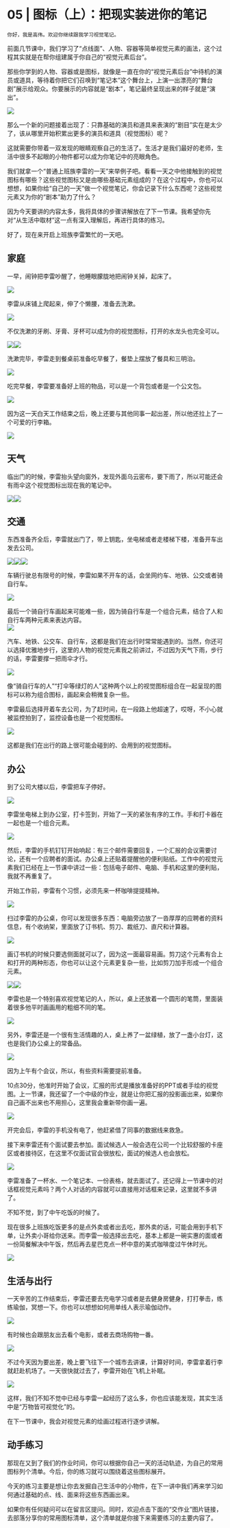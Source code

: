 # 05 | 图标（上）：把现实装进你的笔记

    你好，我是高伟。欢迎你继续跟我学习视觉笔记。

前面几节课中，我们学习了“点线面”、人物、容器等简单视觉元素的画法，这个过程其实就是在帮你组建属于你自己的“视觉元素后台”。

那些你学到的人物、容器或是图标，就像是一直在你的“视觉元素后台”中待机的演员或道具，等待着你把它们召唤到“笔记本”这个舞台上，上演一出漂亮的“舞台剧”展示给观众。你要展示的内容就是“剧本”，笔记最终呈现出来的样子就是“演出”。

![](https://static001.geekbang.org/resource/image/d1/3e/d107502bf1e651db3707b55364e66e3e.jpg)

那么一个新的问题接着出现了：只靠基础的演员和道具来表演的“剧目”实在是太少了，该从哪里开始积累出更多的演员和道具（视觉图标）呢？

这就需要你带着一双发现的眼睛观察自己的生活了。生活才是我们最好的老师，生活中很多不起眼的小物件都可以成为你笔记中的亮眼角色。

我们就拿一个“普通上班族李雷的一天”来举例子吧。看看一天之中他接触到的视觉图标有哪些？这些视觉图标又是由哪些基础元素组成的？在这个过程中，你也可以想想，如果你给“自己的一天”做一个视觉笔记，你会记录下什么东西呢？这些视觉元素又为你的“剧本”助力了什么？

因为今天要讲的内容太多，我将具体的步骤讲解放在了下一节课。我希望你先对“从生活中取材”这一点有深入理解后，再进行具体的练习。

好了，现在来开启上班族李雷繁忙的一天吧。

## 家庭

一早，闹钟把李雷吵醒了，他睡眼朦胧地把闹钟关掉，起床了。

![](https://static001.geekbang.org/resource/image/ca/df/ca8b9134dac8a90cc6bcf8e5834076df.jpg)

李雷从床铺上爬起来，伸了个懒腰，准备去洗漱。

![](https://static001.geekbang.org/resource/image/61/b4/6136c976ef7aededdf51f040dcf167b4.jpg)

不仅洗漱的牙刷、牙膏、牙杯可以成为你的视觉图标，打开的水龙头也完全可以。

![](https://static001.geekbang.org/resource/image/cd/23/cd477af99ac9bd78b4ac8eeacb9c2223.jpg)![](https://static001.geekbang.org/resource/image/7f/ac/7f81c9ad621c31a8093f301e434195ac.jpg)

洗漱完毕，李雷走到餐桌前准备吃早餐了，餐垫上摆放了餐具和三明治。

![](https://static001.geekbang.org/resource/image/3c/13/3c9af1429acd0398dbc9f8cf85158f13.jpg)

吃完早餐，李雷要准备好上班的物品，可以是一个背包或者是一个公文包。

![](https://static001.geekbang.org/resource/image/87/8b/878e5dfa5beb0964e554439a5d0f2f8b.jpg)

因为这一天白天工作结束之后，晚上还要与其他同事一起出差，所以他还拉上了一个可爱的行李箱。

![](https://static001.geekbang.org/resource/image/f5/59/f523617181e8e3f400bbe20095011759.jpg)

## 天气

临出门的时候，李雷抬头望向窗外，发现外面乌云密布，要下雨了，所以可能还会有雨伞这个视觉图标出现在我的笔记中。

![](https://static001.geekbang.org/resource/image/ec/b7/ec5f2ab1c31bb919a3fbfc6322a258b7.jpg)![](https://static001.geekbang.org/resource/image/c4/80/c45d8bfa97c90fd3aa7c8eacc0b07980.jpg)

## 交通

东西准备齐全后，李雷就出门了，带上钥匙，坐电梯或者走楼梯下楼，准备开车出发去公司。

![](https://static001.geekbang.org/resource/image/2e/0a/2e160e6803447cbede99fc407e01930a.jpg)![](https://static001.geekbang.org/resource/image/b4/f6/b443901de90ef76be5d1200080960ef6.jpg)![](https://static001.geekbang.org/resource/image/cc/24/ccb1e2d95237089c100098c62917a224.jpg)

车辆行驶总有限号的时候，李雷如果不开车的话，会坐网约车、地铁、公交或者骑自行车。

![](https://static001.geekbang.org/resource/image/47/63/475eae8835eede6c24796cb149147d63.jpg)

最后一个骑自行车画起来可能难一些，因为骑自行车是一个组合元素，结合了人和自行车两种元素来表达内容。  
![](https://static001.geekbang.org/resource/image/f9/af/f9aa5369817ca57064cd45a30db2c4af.jpg)

汽车、地铁、公交车、自行车，这都是我们在出行时常常能遇到的。当然，你还可以选择优雅地步行，这里的人物的视觉元素我之前讲过，不过因为天气下雨，步行的话，李雷要撑一把雨伞才行。

![](https://static001.geekbang.org/resource/image/c7/af/c7ed954261b459522de525eeacd08caf.jpg)

像“骑自行车的人”“打伞等绿灯的人”这种两个以上的视觉图标组合在一起呈现的图标可以称为组合图标，画起来会稍微复杂一些。

李雷最后选择开着车去公司，为了赶时间，在一段路上他超速了，哎呀，不小心就被监控拍到了，监控设备也是一个视觉图标。

![](https://static001.geekbang.org/resource/image/2a/5d/2af4fb456329e203215eba026b432d5d.jpg)

这都是我们在出行的路上很可能会碰到的、会用到的视觉图标。

## 办公

到了公司大楼以后，李雷把车子停好。

![](https://static001.geekbang.org/resource/image/01/34/0155816dafcc2d06cc9f043b95d00a34.jpg)

李雷坐电梯上到办公室，打卡签到，开始了一天的紧张有序的工作。手和打卡器在一起也是一个组合元素。

![](https://static001.geekbang.org/resource/image/f6/81/f6dce9168ef8192e725ebf2fefa5a681.jpg)

然后，李雷的手机钉钉开始响起：有三个邮件需要回复，一个汇报的会议需要讨论，还有一个应聘者的面试。办公桌上还贴着提醒他的便利贴纸。工作中的视觉元素我们已经在上一节课中讲过一些：包括电子邮件、电脑、手机和这里的便利贴，我就不再重复了。

开始工作前，李雷有个习惯，必须先来一杯咖啡提提精神。

![](https://static001.geekbang.org/resource/image/d6/32/d6c1eb9fd12d22abb2cfb83c4e8de332.jpg)

扫过李雷的办公桌，你可以发现很多东西：电脑旁边放了一沓厚厚的应聘者的资料信息，有个收纳架，里面放了订书机、剪刀、裁纸刀、直尺和计算器。

![](https://static001.geekbang.org/resource/image/5f/4e/5f670e077d1be85b75c6af2109ba5a4e.jpg)

画订书机的时候只要选侧面就可以了，因为这一面最容易画。剪刀这个元素有合上和打开的两种形态，你也可以让这个元素更复杂一些，比如剪刀加手形成一个组合元素。

![](https://static001.geekbang.org/resource/image/7c/05/7c6df484f9b7bde7d0269bb23afe8805.jpg)![](https://static001.geekbang.org/resource/image/21/b7/216ec8a56eff998150b89218795601b7.jpg)

李雷也是一个特别喜欢视觉笔记的人，所以，桌上还放着一个圆形的笔筒，里面装着很多他平时画画用的粗细不同的笔。

![](https://static001.geekbang.org/resource/image/d9/c2/d90f8f2b9987302c316489ef6ecc25c2.jpg)

另外，李雷还是一个很有生活情趣的人，桌上养了一盆绿植，放了一盏小台灯，这也是我们办公桌上的常备品。

![](https://static001.geekbang.org/resource/image/59/6c/59b2908195e98d966f0e09fd9148326c.jpg)

因为上午有个会议，所以，有些资料需要提前准备。

10点30分，他准时开始了会议，汇报的形式是播放准备好的PPT或者手绘的视觉图。上一节课，我还留了一个中级的作业，就是让你把汇报的投影画出来，如果你自己画不出来也不用担心，这里我会重新带你画一遍。

![](https://static001.geekbang.org/resource/image/d8/d1/d854331b8e5c326cd7897f816d6f4ed1.jpg)

开完会后，李雷的手机没有电了，他赶紧借了同事的数据线来救急。

接下来李雷还有个面试要去参加。面试候选人一般会选在公司一个比较舒服的卡座区或者接待区，在这里不仅面试官会很放松，面试的候选人也会放松。

![](https://static001.geekbang.org/resource/image/51/20/51c4a736684323d2a769b213f6b12020.jpg)

李雷准备了一杯水、一个笔记本、一份表格，就去面试了。还记得上一节课中的对话框视觉元素吗？两个人对话的内容就可以直接用对话框来记录，这里就不多讲了。

不知不觉，到了中午吃饭的时候了。

现在很多上班族吃饭更多的是点外卖或者出去吃，那外卖的话，可能会用到手机下单，让外卖小哥给你送来。而李雷一般选择出去吃，基本上都是一碗实惠的面或者一份简餐解决中午饭，然后再去星巴克点一杯中意的美式咖啡度过午休时光。

![](https://static001.geekbang.org/resource/image/ff/03/ff5fb8fc482652e0a1e46d2d5174a903.jpg)

## 生活与出行

一天辛苦的工作结束后，李雷还要去充电学习或者是去健身房健身，打打拳击，练练瑜伽，冥想一下。你也可以想想如何用单线人表示瑜伽动作。

![](https://static001.geekbang.org/resource/image/d7/8d/d7a3be762b4254e9463d44dfc1bc898d.jpg)

有时候也会跟朋友出去看个电影，或者去商场购物一番。

![](https://static001.geekbang.org/resource/image/96/ac/9626c0ede4f9709d67341d2da55b18ac.jpg)

不过今天因为要出差，晚上要飞往下一个城市去讲课，计算好时间，李雷拿着行李就赶赴机场了。一天很快就过去了，李雷开始在飞机上补眠。

![](https://static001.geekbang.org/resource/image/a0/4f/a0ec7e93907d71d49a5a42e3662c0f4f.jpg)

这样，我们不知不觉中已经与李雷一起经历了这么多，你也应该能发现，其实生活中是“万物皆可视觉化”的。

在下一节课中，我会对视觉元素的绘画过程进行逐步讲解。

## 动手练习

那现在又到了我们的作业时间，你可以根据你自己一天的活动轨迹，为自己的常用图标列个清单。今后，你的练习就可以围绕着这些图标展开。

今天的练习主要是想让你去发掘自己生活中的小物件，在下一讲中我们再来学习如何通过基础的点、线、面来将这些东西画出来。

如果你有任何疑问可以在留言区提问。同时，欢迎点击下面的“交作业”图片链接，去部落分享你的常用图标清单，这个清单就是你接下来需要练习的主要内容了。
    